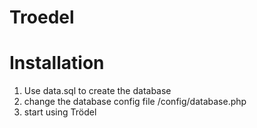 # Troedel

# Installation

1) Use data.sql to create the database
2) change the database config file /config/database.php
3) start using Trödel
